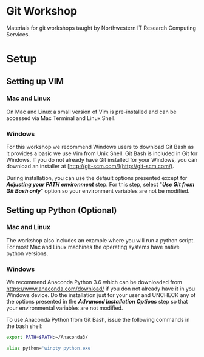 # Git Workshop

Materials for git workshops taught by Northwestern IT Research Computing
Services.

# Setup

## Setting up VIM

### Mac and Linux
On Mac and Linux a small version of Vim is pre-installed and can be
accessed via Mac Terminal and Linux Shell.

### Windows
For this workshop we recommend Windows users to download Git Bash as
it provides a basic we use Vim from Unix Shell. Git Bash is included in
Git for Windows. If you do not already have Git installed for your Windows,
you can download an installer at [http://git-scm.com/](http://git-scm.com/).

During installation, you can use the default options presented except
for **_Adjusting your PATH environment_** step. For this step, select "**_Use
Git from Git Bash only_**" option so your environment variables are not
be modified.


## Setting up Python (Optional)

### Mac and Linux
The workshop also includes an example where you will run a python script.
For most Mac and Linux machines the operating systems have native python
versions.

### Windows
We recommend Anaconda Python 3.6 which
can be downloaded from https://www.anaconda.com/download/ if you
don not already have it in you Windows device. Do the installation just
for your user and UNCHECK any of the options presented in the
**_Advanced Installation Options_** step so that your environmental
variables are not modified.

To use Anaconda Python from Git Bash, issue the following commands in the
bash shell:
```bash
export PATH=$PATH:~/Anaconda3/
```
```bash
alias python='winpty python.exe'
```

